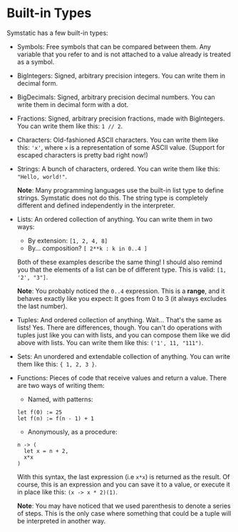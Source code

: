 # Built-in Types

Symstatic has a few built-in types:

- Symbols: Free symbols that can be compared between them. Any variable that you refer to and is not attached to a value already is treated as a symbol.

- BigIntegers: Signed, arbitrary precision integers. You can write them in decimal form.

- BigDecimals: Signed, arbitrary precision decimal numbers. You can write them in decimal form with a dot.

- Fractions: Signed, arbitrary precision fractions, made with BigIntegers. You can write them like this: `1 // 2`.

- Characters: Old-fashioned ASCII characters. You can write them like this: `'x'`, where `x` is a representation of some ASCII value. (Support for escaped characters is pretty bad right now!)

- Strings: A bunch of characters, ordered. You can write them like this: `"Hello, world!"`.
  
  **Note**: Many programming languages use the built-in list type to define strings. Symstatic does not do this. The string type is completely different and defined independently in the interpreter.

- Lists: An ordered collection of anything. You can write them in two ways:
  - By extension: `[1, 2, 4, 8]`
  - By... composition? `[ 2**k : k in 0..4 ]`

  Both of these examples describe the same thing! I should also remind you that the elements of a list can be of different type. This is valid: `[1, '2', "3"]`.
  
  **Note**: You probably noticed the `0..4` expression. This is a **range**, and it behaves exactly like you expect: It goes from 0 to 3 (it always excludes the last number).

- Tuples: And ordered collection of anything. Wait... That's the same as lists! Yes. There are differences, though. You can't do operations with tuples just like you can with lists, and you can compose them like we did above with lists. You can write them like this: `('1', 11, "111")`.

- Sets: An unordered and extendable collection of anything. You can write them like this: `{ 1, 2, 3 }`.

- Functions: Pieces of code that receive values and return a value. There are two ways of writing them:
  - Named, with patterns:
  ```
  let f(0) := 25
  let f(n) := f(n - 1) + 1
  ```
  - Anonymously, as a procedure:
  ```
  n -> (
    let x = n + 2,
    x*x
  )
  ```
  With this syntax, the last expression (i.e `x*x`) is returned as the result. Of course, this is an expression and you can save it to a value, or execute it in place like this: `(x -> x * 2)(1)`.
  
  **Note**: You may have noticed that we used parenthesis to denote a series of steps. This is the only case where something that could be a tuple will be interpreted in another way.
